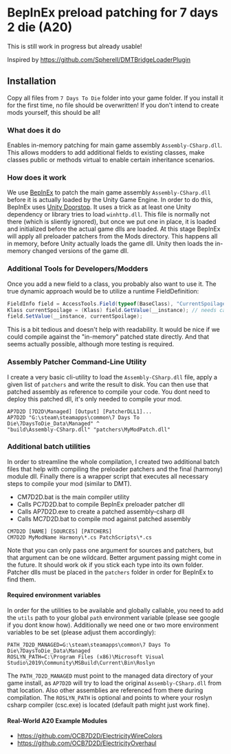 # BepInEx preload patching for 7 days 2 die (A20)

This is still work in progress but already usable!

Inspired by https://github.com/SphereII/DMTBridgeLoaderPlugin

## Installation

Copy all files from `7 Days To Die` folder into your game folder.
If you install it for the first time, no file should be overwritten!
If you don't intend to create mods yourself, this should be all!

### What does it do

Enables in-memory patching for main game assembly `Assembly-CSharp.dll`.
This allows modders to add additional fields to existing classes, make
classes public or methods virtual to enable certain inheritance scenarios.

### How does it work

We use [BepInEx][1] to patch the main game assembly `Assembly-CSharp.dll`
before it is actually loaded by the Unity Game Engine. In order to do this,
BepInEx uses [Unity Doorstop][2]. It uses a trick as at least one Unity
dependency or library tries to load `winhttp.dll`. This file is normally
not there (which is sliently ignored), but once we put one in place, it
is loaded and initialized before the actual game dlls are loaded. At this
stage BepInEx will apply all preloader patchers from the Mods directory.
This happens all in memory, before Unity actually loads the game dll.
Unity then loads the in-memory changed versions of the game dll.

### Additional Tools for Developers/Modders

Once you add a new field to a class, you probably also want to use it.
The true dynamic approach would be to utilize a runtime FieldDefinition:

```csharp
FieldInfo field = AccessTools.Field(typeof(BaseClass), "CurrentSpoilage");
Klass currentSpoilage = (Klass) field.GetValue(__instance); // needs cast
field.SetValue(__instance, currentSpoilage);
```

This is a bit tedious and doesn't help with readability. It would be nice
if we could compile against the "in-memory" patched state directly. And
that seems actually possible, although more testing is required.

### Assembly Patcher Command-Line Utility

I create a very basic cli-utility to load the  `Assembly-CSharp.dll` file,
apply a given list of `patchers` and write the result to disk. You can then
use that patched assembly as reference to compile your code. You dont need
to deploy this patched dll, it's only needed to compile your mod.

```batch
AP7D2D [7D2D\Managed] [Output] [PatcherDLL1]...
AP7D2D "G:\steam\steamapps\common\7 Days To Die\7DaysToDie_Data\Managed" ^
"build\Assembly-CSharp.dll" "patchers\MyModPatch.dll"
```

### Additional batch utilities

In order to streamline the whole compilation, I created two additional
batch files that help with compiling the preloader patchers and the
final (harmony) module dll. Finally there is a wrapper script that
executes all necessary steps to compile your mod (similar to DMT).

- CM7D2D.bat is the main compiler utility
- Calls PC7D2D.bat to compile BepInEx preloader patcher dll
- Calls AP7D2D.exe to create a patched assembly-csharp dll
- Calls MC7D2D.bat to compile mod against patched assembly

```batch
CM7D2D [NAME] [SOURCES] [PATCHERS]
CM7D2D MyModName Harmony\*.cs PatchScripts\*.cs
```

Note that you can only pass one argument for sources and patchers, but that
argument can be one wildcard. Better argument passing might come in the future.
It should work ok if you stick each type into its own folder. Patcher dlls
must be placed in the `patchers` folder in order for BepInEx to find them.

#### Required environment variables

In order for the utilities to be available and globally callable, you need to
add the `utils` path to your global `path` environment variable (please see
google if you dont know how). Additionally we need one or two more environment
variables to be set (please adjust them accordingly):

```batch
PATH_7D2D_MANAGED=G:\steam\steamapps\common\7 Days To Die\7DaysToDie_Data\Managed
ROSLYN_PATH=C:\Program Files (x86)\Microsoft Visual Studio\2019\Community\MSBuild\Current\Bin\Roslyn
```

The `PATH_7D2D_MANAGED` must point to the managed data directory of your game install, as `AP7D2D`
will try to load the original `Assembly-CSharp.dll` from that location. Also other assemblies are
referenced from there during compilation. The `ROSLYN_PATH` is optional and points to where your
roslyn csharp compiler (csc.exe) is located (default path might just work fine).

#### Real-World A20 Example Modules

- https://github.com/OCB7D2D/ElectricityWireColors
- https://github.com/OCB7D2D/ElectricityOverhaul

[1]: https://github.com/BepInEx/BepInEx
[2]: https://github.com/NeighTools/UnityDoorstop